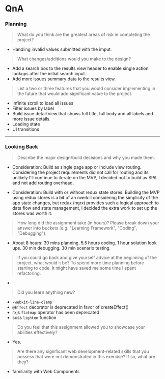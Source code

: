 # QnA

### Planning

> What do you think are the greatest areas of risk in completing the project?

- Handling invalid values submitted with the imput.

> What changes/additions would you make to the design?

- Add a search box to the results view header to enable single action lookups after the initial search input.
- Add more issues summary data to the results view.

> List a two or three features that you would consider implementing in the future that would add significant value to the project.

- Infinite scroll to load all issues
- Filter issues by label
- Build issue detail view that shows full title, full body and all labels and more issue details.
- Loading state
- UI transitions

---

### Looking Back

> Describe the major design/build decisions and why you made them.

- Consideration: Build as single page app or include view routing.  
Considering the project requirements did not call for routing and its unlikely I'll continue to iterate on the MVP, I decided not to build as SPA and not add routing overhead.

- Consideration: Build with or without redux state stores. Building the MVP using redux stores is a bit of an overkill considering the simplicity of the app state changes, but redux (ngrx) provides such a logical approach to data flow and state management, I decided the extra work to set up the stores was worth it.

> How long did the assignment take (in hours)? Please break down your answer into buckets (e.g. "Learning Framework", "Coding", "Debugging").

- About 8 hours: 30 mins planning. 5.5 hours coding. 1 hour solution look ups. 30 min debugging. 30 min scenario testing.

> If you could go back and give yourself advice at the beginning of the project, what would it be?
To spend more time planning before starting to code.  It might have saved me some time I spent refactoring.

-

> Did you learn anything new?

- `-webkit-line-clamp`
- `@Effect` decorator is deprecated in favor of createEffect()
- rxjs `flatmap` operator has been deprecated
- scss `lighten` function

> Do you feel that this assignment allowed you to showcase your abilities effectively?

- Yes. 

> Are there any significant web development-related skills that you possess that were not demonstrated in this exercise? If so, what are they?

- familiarity with Web Components